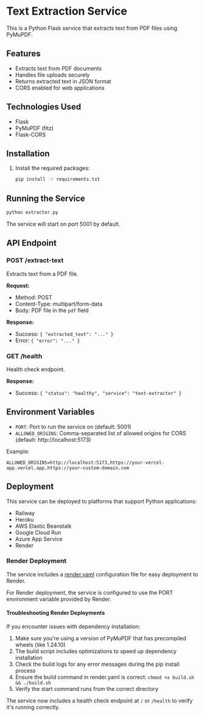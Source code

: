 # Text Extraction Service

This is a Python Flask service that extracts text from PDF files using PyMuPDF.

## Features

- Extracts text from PDF documents
- Handles file uploads securely
- Returns extracted text in JSON format
- CORS enabled for web applications

## Technologies Used

- Flask
- PyMuPDF (fitz)
- Flask-CORS

## Installation

1. Install the required packages:
   ```bash
   pip install -r requirements.txt
   ```

## Running the Service

```bash
python extractor.py
```

The service will start on port 5001 by default.

## API Endpoint

### POST /extract-text

Extracts text from a PDF file.

**Request:**

- Method: POST
- Content-Type: multipart/form-data
- Body: PDF file in the `pdf` field

**Response:**

- Success: `{ "extracted_text": "..." }`
- Error: `{ "error": "..." }`

### GET /health

Health check endpoint.

**Response:**

- Success: `{ "status": "healthy", "service": "text-extractor" }`

## Environment Variables

- `PORT`: Port to run the service on (default: 5001)
- `ALLOWED_ORIGINS`: Comma-separated list of allowed origins for CORS (default: http://localhost:5173)

Example:
```
ALLOWED_ORIGINS=http://localhost:5173,https://your-vercel-app.vercel.app,https://your-custom-domain.com
```

## Deployment

This service can be deployed to platforms that support Python applications:

- Railway
- Heroku
- AWS Elastic Beanstalk
- Google Cloud Run
- Azure App Service
- Render

### Render Deployment

The service includes a [render.yaml](file:///d:/Abdul%20Samad/Code%20Work/Projects/Rags-bot/text-extractor-service/render.yaml) configuration file for easy deployment to Render.

For Render deployment, the service is configured to use the PORT environment variable provided by Render.

#### Troubleshooting Render Deployments

If you encounter issues with dependency installation:

1. Make sure you're using a version of PyMuPDF that has precompiled wheels (like 1.24.10)
2. The build script includes optimizations to speed up dependency installation
3. Check the build logs for any error messages during the pip install process
4. Ensure the build command in render.yaml is correct: `chmod +x build.sh && ./build.sh`
5. Verify the start command runs from the correct directory

The service now includes a health check endpoint at `/` or `/health` to verify it's running correctly.